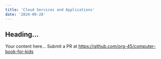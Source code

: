 ```yaml
---
title: 'Cloud Services and Applications'
date: '2024-09-28'
---
```


## Heading...
Your content here...
Submit a PR at https://github.com/org-45/computer-book-for-kids
